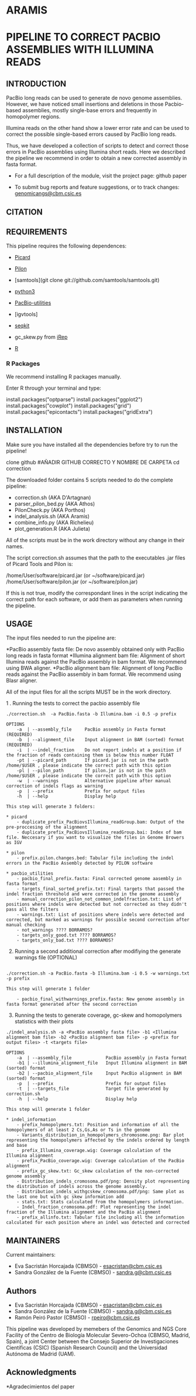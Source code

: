 # ARAMIS

# PIPELINE TO CORRECT PACBIO ASSEMBLIES WITH ILLUMINA READS


## INTRODUCTION

PacBio long reads can be used to generate de novo genome assemblies. However, we have noticed small insertions
and deletions in those Pacbio-based assemblies, mostly single-base errors and frequently in homopolymer regions. 

Illumina reads on the other hand show a lower error rate and can be used to correct the possible single-based errors caused by PacBio long reads.

Thus, we have developed a collection of scripts to detect and correct those errors in PacBio assemblies using Illumina short reads. 
Here we described the pipeline we recommend in order to obtain a new corrected assembly in fasta format.  

 * For a full description of the module, visit the project page:
   github
   paper

 * To submit bug reports and feature suggestions, or to track changes:
   genomicangs@cbm.csic.es

## CITATION


  
## REQUIREMENTS

This pipeline requires the following dependences:

* [Picard](https://github.com/broadinstitute/picard)

* [Pilon](https://github.com/broadinstitute/pilon)

* [samtools](git clone git://github.com/samtools/samtools.git)

* [python3](https://www.python.org/download/releases/3.0/)

* [PacBio-utilities](https://github.com/douglasgscofield/PacBio-utilities)

* [igvtools]

* [seqkit](https://github.com/shenwei356/seqkit)

* gc_skew.py from [iRep](https://github.com/christophertbrown/iRep)

* [R](https://www.r-project.org/)

### R Packages

We recommend installing R packages manually.

Enter R through your terminal and type:

install.packages("optparse")
install.packages("ggplot2")
install.packages("cowplot")
install.packages("grid")
install.packages("epicontacts")
install.packages("gridExtra")


## INSTALLATION

Make sure you have installed all the dependencies before try to run the pipeline!

clone github #AÑADIR GITHUB CORRECTO Y NOMBRE DE CARPETA
cd correction

The downloaded folder contains 5 scripts needed to do the complete pipeline:

* correction.sh (AKA D'Artagnan)
* parser_pilon_bed.py (AKA Athos)
* PilonCheck.py (AKA Porthos)
* indel_analysis.sh (AKA Aramis)
* combine_info.py (AKA Richelieu)
* plot_generation.R (AKA Julieta)

All of the scripts must be in the work directory without any change in their names. 

The script correction.sh assumes that the path to the executables .jar files of Picard Tools and Pilon is:

/home/User/software/picard.jar (or ~/software/picard.jar)
/home/User/software/pilon.jar (or ~/software/pilon.jar)

If this is not true, modify the correspondant lines in the script indicating the correct path for each software, or add them as parameters when running the pipeline.

## USAGE

The input files needed to run the pipeline are:

*PacBio assembly fasta file: De novo assembly obtained only with PacBio long reads in fasta format
*Illumina alignment bam file: Alignment of short Illumina reads against the PacBio assembly in bam format. We recommend using BWA aligner.
*PacBio alignment bam file: Alignment of long PacBio reads against the PacBio assembly in bam format. We recommend using Blasr aligner.

All of the input files for all the scripts MUST be in the work directory.  

1 . Running the tests to correct the pacbio assembly file

```
./correction.sh  -a PacBio.fasta -b Illumina.bam -i 0.5 -p prefix

OPTIONS
    -a  | --assembly_file     PacBio assembly in Fasta format (REQUIRED)
    -b  | --alignment_file    Input alignment in BAM (sorted) format (REQUIRED)
    -i  | --indel_fraction    Do not report indels at a position if the fraction of reads containing them is below this number FLOAT
    -pt | --picard_path       If picard.jar is not in the path /home/$USER , please indicate the correct path with this option 
    -pl | --pilon_path        If pilon.jar is not in the path /home/$USER , please indicate the correct path with this option 
    -w  | --warnings          Alternative pipeline after manual correction of indels flags as warning
    -p  | --prefix            Prefix for output files
    -h  | --help              Display help

This step will generate 3 folders:

* picard
    - duplicate_prefix_PacBiovsIllumina_readGroup.bam: Output of the pre-proccesing of the alignment
    - duplicate_prefix_PacBiovsIllumina_readGroup.bai: Index of bam file. Neccesary if you want to visualize the files in Genome Browers as IGV

* pilon
    - prefix.pilon.changes.bed: Tabular file including the indel errors in the PacBio Assembly detected by PILON software

* pacbio_utilities
    - pacbio_final_prefix.fasta: Final corrected genome aasembly in fasta format 
    - targets_final_sorted_prefix.txt: Final targets that passed the indel fraction threshold and were corrected in the genome assembly
    - manual_correction_pilon_not_common_indelfraction.txt: List of positions where indels were detected but not corrected as they didn't pass all the filters
    - warnings.txt: List of positions where indels were detected and corrected, but marked as warnings for possible second correction after manual checking
    - not_warnings ???? BORRAMOS?
    - targets_only_good.txt ???? BORRAMOS?
    - targets_only_bad.txt ???? BORRAMOS?

```

2. Running a second additional correction after modifiying the generate warnings file (OPTIONAL)

```

./correction.sh -a PacBio.fasta -b Illumina.bam -i 0.5 -w warnings.txt -p prefix

This step will generate 1 folder

    - pacbio_final_withwarnings_prefix.fasta: New genome assembly in fasta format generated after the second correction   

```

3. Running the tests to generate coverage, gc-skew and homopolymers statistics with their plots

```
./indel_analysis.sh -a <PacBio assembly fasta file> -b1 <Illumina alignment bam file> -b2 <PacBio alignment bam file> -p <prefix for output files> -t <targets file>

OPTIONS
    -a  | --assembly_file             PacBio assembly in Fasta format
    -b1 | --illumina_alignment_file   Input Illumina alignment in BAM (sorted) format
    -b2 | --pacbio_alignment_file     Input PacBio alignment in BAM (sorted) format
    -p  | --prefix                    Prefix for output files
    -t  | --targets_file              Target file generated by correction.sh
    -h  | --help                      Display help

This step will generate 1 folder

* indel_information
    - prefix_homopolymers.txt: Position and information of all the homopolymers of at least 2 Cs,Gs,As or Ts in the genome
    - Variants_distribution_in_homopolymers_chromosome.png: Bar plot representing the homopolymers affected by the indels ordered by length and base
    - prefix_Illumina_coverage.wig: Coverage calculation of the Illumina alignment
    - prefix_PacBio_coverage.wig: Coverage calculation of the PacBio alignment
    - prefix_gc_skew.txt: Gc_skew calculation of the non-corrected genome assembly
    - Distribution_indels_cromosoma.pdf/png: Density plot representing the distribution of indels across the genome assembly.
    - Distribution_indels_withgcskew_cromosoma.pdf/png: Same plot as the last one but with gc skew information add
    - stats.txt: Stats calculated from the homopolymers information.
    - Indel_fraction_cromosoma.pdf: Plot representing the indel fraction of the Illumina alignment and the PacBio alignment 
    - prefix_allinfo.txt: Tabular file including all the information calculated for each position where an indel was detected and corrected

```

## MAINTAINERS

Current maintainers:
 * Eva Sacristán Horcajada (CBMSO) - esacristan@cbm.csic.es
 * Sandra González de la Fuente (CBMSO) - sandra.g@cbm.csic.es

 ## Authors

 * Eva Sacristán Horcajada (CBMSO) - esacristan@cbm.csic.es
 * Sandra González de la Fuente (CBMSO) - sandra.g@cbm.csic.es
 * Ramón Peiró Pastor (CBMSO) - rpeiro@cbm.csic.es

This pipeline was developed by memebers of the Genomics and NGS Core Facility of the Centro de Biología Molecular Severo-Ochoa (CBMSO, Madrid, Spain),
a joint Center between the Consejo Superior de Investigaciones Científicas (CSIC) (Spanish Research Council) and the Universidad Autónoma de Madrid (UAM). 


## Acknowledgments

*Agradecimientos del paper
